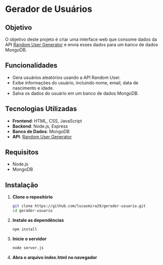 # Gerador de Usuários

## Objetivo

O objetivo deste projeto é criar uma interface web que consome dados da API [Random User Generator](http://randomuser.me) e envia esses dados para um banco de dados MongoDB.

## Funcionalidades

- Gera usuários aleatórios usando a API Random User.
- Exibe informações do usuário, incluindo nome, email, data de nascimento e idade.
- Salva os dados do usuário em um banco de dados MongoDB.

## Tecnologias Utilizadas

- **Frontend**: HTML, CSS, JavaScript
- **Backend**: Node.js, Express
- **Banco de Dados**: MongoDB
- **API**: [Random User Generator](http://randomuser.me)

## Requisitos

- Node.js
- MongoDB

## Instalação

1. **Clone o repositório**

   ```bash
   git clone https://github.com/lucasmira29/gerador-usuario.git
   cd gerador-usuario

2. **Instale as dependências**
    ````bash
    npm install

3. **Inicie o servidor**
    ````bash
    node server.js

4. **Abra o arquivo index.html no navegador**